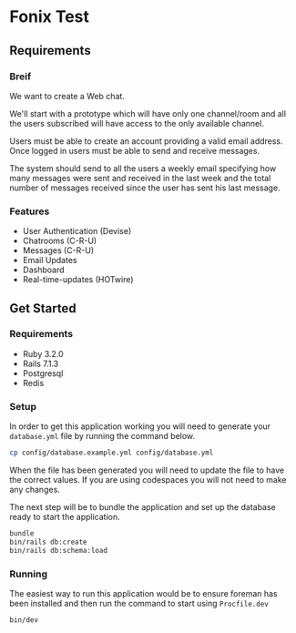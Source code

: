 # Fonix Test

## Requirements

### Breif

We want to create a Web chat.

We'll start with a prototype which will have only one channel/room and all the
users subscribed will have access to the only available channel.

Users must be able to create an account providing a valid email address.
Once logged in users must be able to send and receive messages.

The system should send to all the users a weekly email specifying how many
messages were sent and received in the last week and the total number of
messages received since the user has sent his last message.

### Features

* User Authentication (Devise)
* Chatrooms (C-R-U)
* Messages  (C-R-U)
* Email Updates
* Dashboard
* Real-time-updates (HOTwire)

## Get Started

### Requirements

* Ruby 3.2.0
* Rails 7.1.3
* Postgresql
* Redis

### Setup

In order to get this application working you will need to generate your `database.yml` file by running the command below.

```bash
cp config/database.example.yml config/database.yml
```

When the file has been generated you will need to update the file to have the correct values. If you are using codespaces you will not need to make any changes.

The next step will be to bundle the application and set up the database ready to start the application.

```bash
bundle
bin/rails db:create
bin/rails db:schema:load
```

 ### Running

The easiest way to run this application would be to ensure foreman has been installed and then run the command to start using `Procfile.dev`

```bash
bin/dev 
```